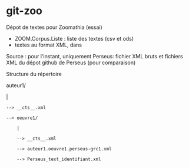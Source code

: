 # git-zoo
Dépot de textes pour Zoomathia (essai)
- ZOOM.Corpus.Liste : liste des textes (csv et ods)
- textes au format XML, dans 

Source : pour l'instant, uniquement Perseus: fichier XML bruts et fichiers XML du dépot github de Perseus (pour comparaison)

Structure du répertoire

auteur1/

|

    --> __cts__.xml

    --> oeuvre1/

        |

        --> __cts__.xml

        --> auteur1.oeuvre1.perseus-grc1.xml

        --> Perseus_text_identifiant.xml
